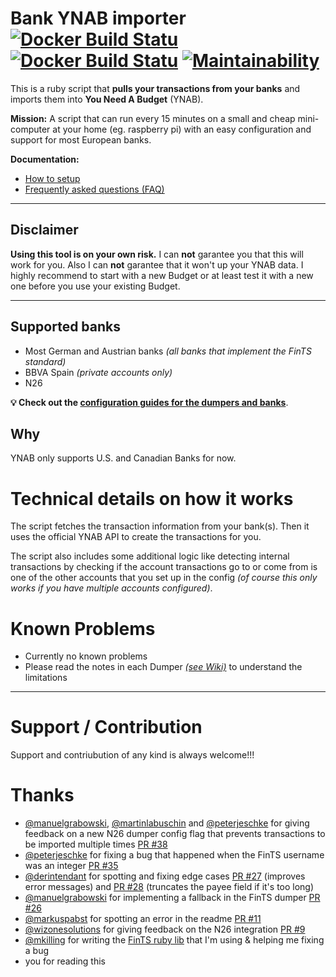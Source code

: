 # Bank YNAB importer [![Docker Build Statu](https://img.shields.io/docker/pulls/schurig/ynab-bank-importer.svg)](https://hub.docker.com/r/schurig/ynab-bank-importer/) [![Docker Build Statu](https://img.shields.io/docker/build/schurig/ynab-bank-importer.svg)](https://hub.docker.com/r/schurig/ynab-bank-importer/builds/) [![Maintainability](https://api.codeclimate.com/v1/badges/4367cde9c1b522b4bcbe/maintainability)](https://codeclimate.com/github/schurig/ynab-bank-importer/maintainability)

This is a ruby script that **pulls your transactions from your banks** and imports them into **You Need A Budget** (YNAB).

**Mission:** A script that can run every 15 minutes on a small and cheap mini-computer at your home (eg. raspberry pi) with an easy configuration and support for most European banks.

**Documentation:**

* [How to setup](https://github.com/schurig/ynab-bank-importer/wiki#ways-to-set-up-the-script)
* [Frequently asked questions (FAQ)](https://github.com/schurig/ynab-bank-importer/wiki/faq)

---

## Disclaimer

**Using this tool is on your own risk.** I can **not** garantee you that this will work for you. Also I can **not** garantee that it won't up your YNAB data. I highly recommend to start with a new Budget or at least test it with a new one before you use your existing Budget.

---

## Supported banks

* Most German and Austrian banks _(all banks that implement the FinTS standard)_
* BBVA Spain _(private accounts only)_
* N26

**💡 Check out the [configuration guides for the dumpers and banks](https://github.com/schurig/ynab-bank-importer/wiki#supported-dumpers)**.

## Why

YNAB only supports U.S. and Canadian Banks for now.

# Technical details on how it works

The script fetches the transaction information from your bank(s). Then it uses the official YNAB API to create the transactions for you.

The script also includes some additional logic like detecting internal transactions by checking if the account transactions go to or come from is one of the other accounts that you set up in the config _(of course this only works if you have multiple accounts configured)_.

# Known Problems

* Currently no known problems
* Please read the notes in each Dumper _[(see Wiki)](https://github.com/schurig/ynab-bank-importer/wiki#supported-dumpers)_ to understand the limitations

____________________

# Support / Contribution

Support and contriubution of any kind is always welcome!!!

# Thanks

* [@manuelgrabowski](https://github.com/manuelgrabowski), [@martinlabuschin](https://github.com/martinlabuschin) and [@peterjeschke](https://github.com/peterjeschke) for giving feedback on a new N26 dumper config flag that prevents transactions to be imported multiple times [PR #38](https://github.com/schurig/ynab-bank-importer/pull/38)
* [@peterjeschke](https://github.com/peterjeschke) for fixing a bug that happened when the FinTS username was an integer [PR #35](https://github.com/schurig/ynab-bank-importer/pull/35)
* [@derintendant](https://github.com/derintendant) for spotting and fixing edge cases [PR #27](https://github.com/schurig/ynab-bank-importer/pull/27) (improves error messages) and [PR #28](https://github.com/schurig/ynab-bank-importer/pull/28) (truncates the payee field if it's too long)
* [@manuelgrabowski](https://github.com/manuelgrabowski) for implementing a fallback in the FinTS dumper [PR #26](https://github.com/schurig/ynab-bank-importer/pull/26)
* [@markuspabst](https://github.com/markuspabst) for spotting an error in the readme [PR #11](https://github.com/schurig/ynab-bank-importer/pull/11)
* [@wizonesolutions](https://github.com/wizonesolutions) for giving feedback on the N26 integration [PR #9](https://github.com/schurig/ynab-bank-importer/pull/9)
* [@mkilling](https://github.com/mkilling) for writing the [FinTS ruby lib](https://github.com/playtestcloud/ruby_fints) that I'm using & helping me fixing a bug
* you for reading this
